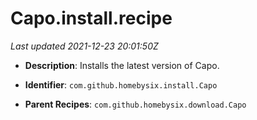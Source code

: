 # Capo.install.recipe

_Last updated 2021-12-23 20:01:50Z_

- **Description**: Installs the latest version of Capo.

- **Identifier**: `com.github.homebysix.install.Capo`

- **Parent Recipes**: `com.github.homebysix.download.Capo`
